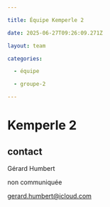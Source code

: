 ```yaml
---

title: Équipe Kemperle 2

date: 2025-06-27T09:26:09.271Z

layout: team

categories:

  - équipe

  - groupe-2

---
```


# Kemperle 2



## contact 

Gérard Humbert

non communiquée

gerard.humbert@icloud.com

